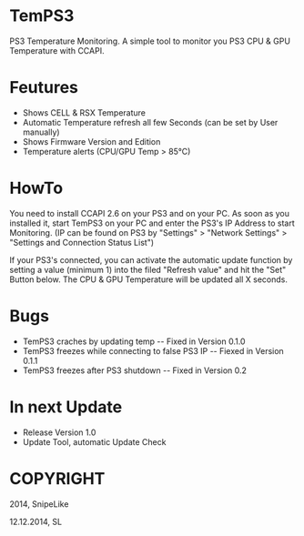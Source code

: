 # TemPS3

PS3 Temperature Monitoring.
A simple tool to monitor you PS3 CPU & GPU Temperature with CCAPI.

# Feutures
- Shows CELL & RSX Temperature
- Automatic Temperature refresh all few Seconds (can be set by User manually)
- Shows Firmware Version and Edition
- Temperature alerts (CPU/GPU Temp > 85°C)

# HowTo
You need to install CCAPI 2.6 on your PS3 and on your PC.
As soon as you installed it, start TemPS3 on your PC and enter the PS3's IP Address
to start Monitoring. (IP can be found on PS3 by "Settings" > "Network Settings" > "Settings and Connection Status List")

If your PS3's connected, you can activate the automatic update function by setting a value (minimum 1) into the
filed "Refresh value" and hit the "Set" Button below. The CPU & GPU Temperature will be updated all X seconds.

# Bugs
- TemPS3 craches by updating temp -- Fixed in Version 0.1.0
- TemPS3 freezes while connecting to false PS3 IP -- Fiexed in Version 0.1.1
- TemPS3 freezes after PS3 shutdown -- Fixed in Version 0.2

# In next Update
- Release Version 1.0
- Update Tool, automatic Update Check

# COPYRIGHT
2014, SnipeLike

12.12.2014, SL
